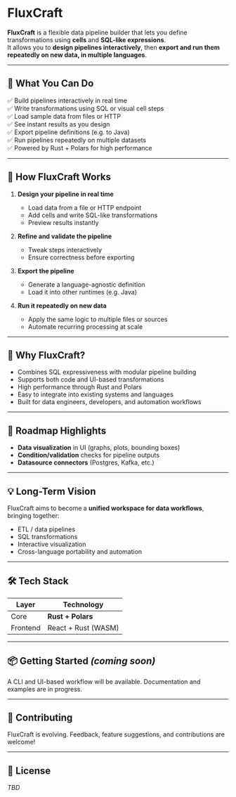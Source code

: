 # FluxCraft

**FluxCraft** is a flexible data pipeline builder that lets you define transformations using **cells** and **SQL-like expressions**. <br/>
It allows you to **design pipelines interactively**, then **export and run them repeatedly on new data, in multiple languages**.

---

## 🚀 What You Can Do

✅ Build pipelines interactively in real time<br/>
✅ Write transformations using SQL or visual cell steps<br/>
✅ Load sample data from files or HTTP<br/>
✅ See instant results as you design<br/>
✅ Export pipeline definitions (e.g. to Java)<br/>
✅ Run pipelines repeatedly on multiple datasets<br/>
✅ Powered by Rust + Polars for high performance<br/>

---

## 🔄 How FluxCraft Works

1. **Design your pipeline in real time**

   - Load data from a file or HTTP endpoint
   - Add cells and write SQL-like transformations
   - Preview results instantly

2. **Refine and validate the pipeline**

   - Tweak steps interactively
   - Ensure correctness before exporting

3. **Export the pipeline**

   - Generate a language-agnostic definition
   - Load it into other runtimes (e.g. Java)

4. **Run it repeatedly on new data**

   - Apply the same logic to multiple files or sources
   - Automate recurring processing at scale

---

## 🧠 Why FluxCraft?

- Combines SQL expressiveness with modular pipeline building
- Supports both code and UI-based transformations
- High performance through Rust and Polars
- Easy to integrate into existing systems and languages
- Built for data engineers, developers, and automation workflows

---

## 🧩 Roadmap Highlights

- **Data visualization** in UI (graphs, plots, bounding boxes)
- **Condition/validation** checks for pipeline outputs
- **Datasource connectors** (Postgres, Kafka, etc.)

---

## 💡 Long-Term Vision

FluxCraft aims to become a **unified workspace for data workflows**, bringing together:

- ETL / data pipelines
- SQL transformations
- Interactive visualization
- Cross-language portability and automation

---

## 🛠 Tech Stack

| Layer    | Technology          |
| -------- | ------------------- |
| Core     | **Rust + Polars**   |
| Frontend | React + Rust (WASM) |

---

## 📦 Getting Started _(coming soon)_

A CLI and UI-based workflow will be available.
Documentation and examples are in progress.

---

## 🤝 Contributing

FluxCraft is evolving.
Feedback, feature suggestions, and contributions are welcome!

---

## 📄 License

_TBD_
